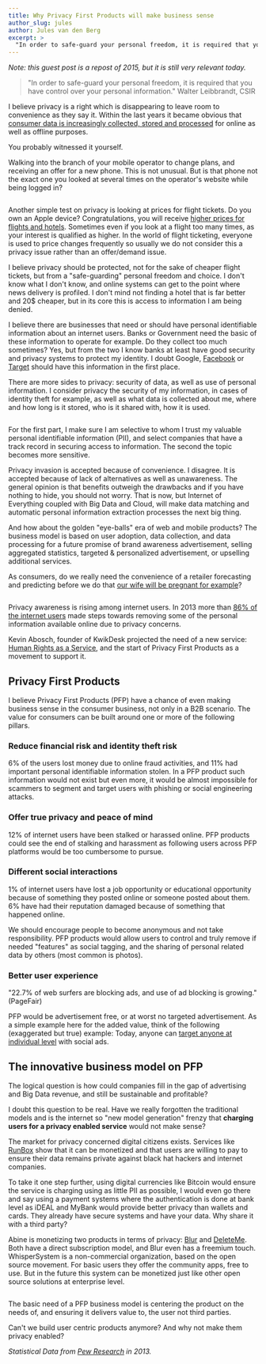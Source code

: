 ```yaml
---
title: Why Privacy First Products will make business sense
author_slug: jules
author: Jules van den Berg
excerpt: >
  "In order to safe-guard your personal freedom, it is required that you have control over your personal information." I believe privacy is a right which is disappearing to leave room to convenience as they say it. Within the last years it became obvious that consumer data is increasingly collected, stored and processed for online as well as offline purposes.
---
```


_Note: this guest post is a repost of 2015, but it is still very relevant today._

> "In order to safe-guard your personal freedom, it is required that you have control over your personal information." Walter Leibbrandt, CSIR

I believe privacy is a right which is disappearing to leave room to convenience as they say it. Within the last years it became obvious that [consumer data is increasingly collected, stored and processed]( http://www.thinkdigital.travel/opinion/data-collection-on-the-rise/) for online as well as offline purposes.

You probably witnessed it yourself.

Walking into the branch of your mobile operator to change plans, and receiving an offer for a new phone. This is not unusual. But is that phone not the exact one you looked at several times on the operator's website while being logged in?

<img class="limit-height" src="/images/airport.svg" alt="">

Another simple test on privacy is looking at prices for flight tickets. Do you own an Apple device? Congratulations, you will receive [higher prices for flights and hotels](http://www.bbc.com/news/technology-18595347). Sometimes even if you look at a flight too many times, as your interest is qualified as higher. In the world of flight ticketing, everyone is used to price changes frequently so usually we do not consider this a privacy issue rather than an offer/demand issue.

I believe privacy should be protected, not for the sake of cheaper flight tickets, but from a "safe-guarding" personal freedom and choice. I don't know what I don't know, and online systems can get to the point where news delivery is profiled. I don't mind not finding a hotel that is far better and 20$ cheaper, but in its core this is access to information I am being denied.

I believe there are businesses that need or should have personal identifiable information about an internet users. Banks or Government need the basic of these information to operate for example. Do they collect too much sometimes? Yes, but from the two I know banks at least have good security and privacy systems to protect my identity. I doubt Google, [Facebook](http://www.lifehacker.com.au/2014/08/how-messenger-highlighted-facebooks-privacy-problem/) or [Target](http://www.wsj.com/articles/SB10001424052702303754404579312232546392464) should have this information in the first place.

There are more sides to privacy: security of data, as well as use of personal information. I consider privacy the security of my information, in cases of identity theft for example, as well as what data is collected about me, where and how long is it stored, who is it shared with, how it is used.

<img class="limit-height" src="/images/security.svg" alt="">

For the first part, I make sure I am selective to whom I trust my valuable personal identifiable information (PII), and select companies that have a track record in securing access to information. The second the topic becomes more sensitive.

Privacy invasion is accepted because of convenience. I disagree. It is accepted because of lack of alternatives as well as unawareness. The general opinion is that benefits outweigh the drawbacks and if you have nothing to hide, you should not worry. That is now, but Internet of Everything coupled with Big Data and Cloud, will make data matching and automatic personal information extraction processes the next big thing.

And how about the golden "eye-balls" era of web and mobile products? The business model is based on user adoption, data collection, and data processing for a future promise of brand awareness advertisement, selling aggregated statistics, targeted & personalized advertisement, or upselling additional services.

As consumers, do we really need the convenience of a retailer forecasting and predicting before we do that [our wife will be pregnant for example](http://www.slate.com/blogs/how_not_to_be_wrong/2014/06/09/big_data_what_s_even_creepier_than_target_guessing_that_you_re_pregnant.html)?

<img class="limit-height" src="/images/gdpr.svg" alt="">

Privacy awareness is rising among internet users. In 2013 more than [86% of the internet users](http://www.pewinternet.org/2013/09/05/anonymity-privacy-and-security-online/) made steps towards removing some of the personal information available online due to privacy concerns.

Kevin Abosch, founder of KwikDesk projected the need of a new service: [Human Rights as a Service](https://medium.com/@kevinabosch/human-rights-as-a-service-hraas-959bc6bc6bc0), and the start of Privacy First Products as a movement to support it.

## Privacy First Products

I believe Privacy First Products (PFP) have a chance of even making business sense in the consumer business, not only in a B2B scenario. The value for consumers can be built around one or more of the following pillars.

### Reduce financial risk and identity theft risk

6% of the users lost money due to online fraud activities, and 11% had important personal identifiable information stolen. In a PFP product such information would not exist but even more, it would be almost impossible for scammers to segment and target users with phishing or social engineering attacks.

### Offer true privacy and peace of mind

12% of internet users have been stalked or harassed online. PFP products could see the end of stalking and harassment as following users across PFP platforms would be too cumbersome to pursue.

### Different social interactions

1% of internet users have lost a job opportunity or educational opportunity because of something they posted online or someone posted about them. 6% have had their reputation damaged because of something that happened online.

We should encourage people to become anonymous and not take responsibility. PFP products would allow users to control and truly remove if needed "features" as social tagging, and the sharing of personal related data by others (most common is photos).

### Better user experience

"22.7% of web surfers are blocking ads, and use of ad blocking is growing." (PageFair)

PFP would be advertisement free, or at worst no targeted advertisement. As a simple example here for the added value, think of the following (exaggerated but true) example: Today, anyone can [target anyone at individual level](http://mysocialsherpa.com/the-ultimate-retaliation-pranking-my-roommate-with-targeted-facebook-ads/) with social ads.

## The innovative business model on PFP

The logical question is how could companies fill in the gap of advertising and Big Data revenue, and still be sustainable and profitable?

I doubt this question to be real. Have we really forgotten the traditional models and is the internet so "new model generation" frenzy that **charging users for a privacy enabled service** would not make sense?

The market for privacy concerned digital citizens exists. Services like [RunBox](https://runbox.com/about/company-information/) show that it can be monetized and that users are willing to pay to ensure their data remains private against black hat hackers and internet companies.

To take it one step further, using digital currencies like Bitcoin would ensure the service is charging using as little PII as possible, I would even go there and say using a payment systems where the authentication is done at bank level as iDEAL and MyBank would provide better privacy than wallets and cards. They already have secure systems and have your data. Why share it with a third party?

Abine is monetizing two products in terms of privacy: [Blur](https://dnt.abine.com/) and [DeleteMe](https://www.abine.com/deleteme/landing.php). Both have a direct subscription model, and Blur even has a freemium touch. WhisperSystem is a non-commercial organization, based on the open source movement. For basic users they offer the community apps, free to use. But in the future this system can be monetized just like other open source solutions at enterprise level.

<img class="limit-height" src="/images/business-plan.svg" alt="">

The basic need of a PFP business model is centering the product on the needs of, and ensuring it delivers value to, the user not third parties.

Can't we build user centric products anymore? And why not make them privacy enabled?

_Statistical Data from [Pew Research](http://www.pewresearch.org/) in 2013._
